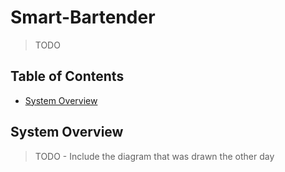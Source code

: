 # Smart-Bartender
> TODO

## Table of Contents
- [System Overview](#system-overview)


## System Overview
> TODO - Include the diagram that was drawn the other day

